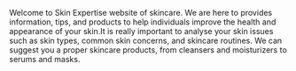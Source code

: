 Welcome to Skin Expertise website of skincare. We are here to provides information, tips, and products to help individuals improve the health and appearance of your skin.It is really important to analyse your skin issues such as skin types, common skin concerns, and skincare routines. We can suggest you a proper skincare products, from cleansers and moisturizers to serums and masks.
